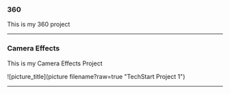 ### 360

This is my 360 project

<script src="//360.vizor.io/scripts/embed.js" data-vizorurl="https://360.vizor.io/embed/v/y0xed" ></script>

***

### Camera Effects

This is my Camera Effects Project

![picture_title](picture filename?raw=true "TechStart Project 1")

***

